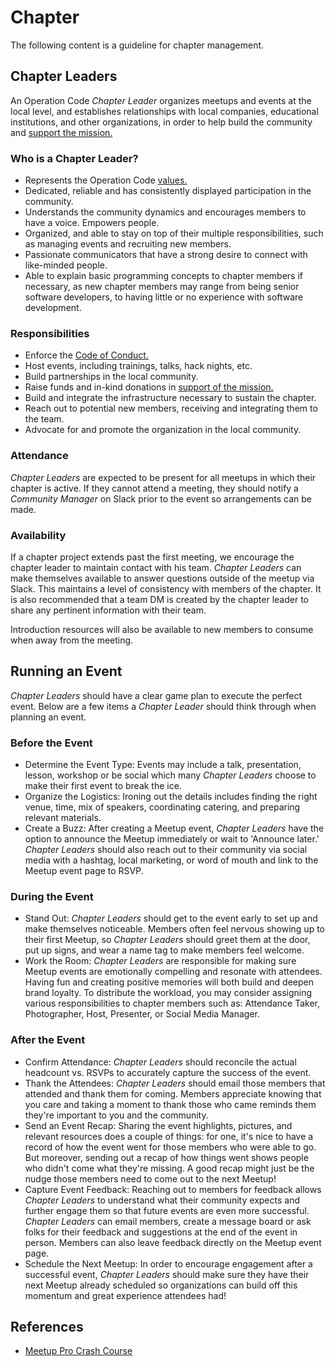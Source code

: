 # Chapter
The following content is a guideline for chapter management.

## Chapter Leaders

An Operation Code *Chapter Leader* organizes meetups and events at the local level, and establishes relationships with local companies, educational institutions, and other organizations, in order to help build the community and [support the mission.](https://github.com/OperationCode/board/blob/master/proposals/STRATEGIC-POLICY.md)

### Who is a Chapter Leader?

* Represents the Operation Code [values.](https://github.com/OperationCode/board/blob/master/proposals/STRATEGIC-POLICY.md)
* Dedicated, reliable and has consistently displayed participation in the community.
* Understands the community dynamics and encourages members to have a voice. Empowers people.
* Organized, and able to stay on top of their multiple responsibilities, such as managing events and recruiting new members.
* Passionate communicators that have a strong desire to connect with like-minded people.
* Able to explain basic programming concepts to chapter members if necessary, as new chapter members may range from being senior software developers, to having little or no experience with software development. 

### Responsibilities
* Enforce the [Code of Conduct.](https://github.com/OperationCode/community/blob/master/code_of_conduct.md)
* Host events, including trainings, talks, hack nights, etc.
* Build partnerships in the local community.
* Raise funds and in-kind donations in [support of the mission.](https://github.com/OperationCode/board/blob/master/proposals/STRATEGIC-POLICY.md)
* Build and integrate the infrastructure necessary to sustain the chapter.
* Reach out to potential new members, receiving and integrating them to the team.
* Advocate for and promote the organization in the local community.

### Attendance
*Chapter Leaders* are expected to be present for all meetups in which their chapter is active. If they cannot attend a meeting, they should notify a *Community Manager* on Slack prior to the event so arrangements can be made.

### Availability
If a chapter project extends past the first meeting, we encourage the chapter leader to maintain contact with his team. *Chapter Leaders* can make themselves available to answer questions outside of the meetup via Slack. This maintains a level of consistency with members of the chapter.  It is also recommended that a team DM is created by the chapter leader to share any pertinent information with their team.

Introduction resources will also be available to new members to consume when away from the meeting.

## Running an Event
*Chapter Leaders* should have a clear game plan to execute the perfect event. Below are a few items a *Chapter Leader* should think through when planning an event.

### Before the Event
* Determine the Event Type: Events may include a talk, presentation, lesson, workshop or be social which many *Chapter Leaders* choose to make their first event to break the ice.
* Organize the Logistics: Ironing out the details includes finding the right venue, time, mix of speakers, coordinating catering, and preparing relevant materials.
* Create a Buzz: After creating a Meetup event, *Chapter Leaders* have the option to announce the Meetup immediately or wait to 'Announce later.' *Chapter Leaders* should also reach out to their community via social media with a hashtag, local marketing, or word of mouth and link to the Meetup event page to RSVP.

### During the Event
* Stand Out: *Chapter Leaders* should get to the event early to set up and make themselves noticeable. Members often feel nervous showing up to their first Meetup, so *Chapter Leaders* should greet them at the door, put up signs, and wear a name tag to make members feel welcome.
* Work the Room: *Chapter Leaders* are responsible for making sure Meetup events are emotionally compelling and resonate with attendees. Having fun and creating positive memories will both build and deepen brand loyalty. To distribute the workload, you may consider assigning various responsibilities to chapter members such as: Attendance Taker, Photographer, Host, Presenter, or Social Media Manager.

### After the Event
* Confirm Attendance: *Chapter Leaders* should reconcile the actual headcount vs. RSVPs to accurately capture the success of the event.
* Thank the Attendees: *Chapter Leaders* should email those members that attended and thank them for coming. Members appreciate knowing that you care and taking a moment to thank those who came reminds them they're important to you and the community.
* Send an Event Recap: Sharing the event highlights, pictures, and relevant resources does a couple of things: for one, it's nice to have a record of how the event went for those members who were able to go. But moreover, sending out a recap of how things went shows people who didn't come what they're missing. A good recap might just be the nudge those members need to come out to the next Meetup!
* Capture Event Feedback: Reaching out to members for feedback allows *Chapter Leaders* to understand what their community expects and further engage them so that future events are even more successful. *Chapter Leaders* can email members, create a message board or ask folks for their feedback and suggestions at the end of the event in person. Members can also leave feedback directly on the Meetup event page.
* Schedule the Next Meetup: In order to encourage engagement after a successful event, *Chapter Leaders* should make sure they have their next Meetup already scheduled so organizations can build off this momentum and great experience attendees had!

## References
* [Meetup Pro Crash Course](https://gallery.mailchimp.com/ca614c4bccc9915eed5a73d61/files/67174235-eb2c-4af1-b054-840115421b87/Meetup_Pro_Crash_Course.pdf)
